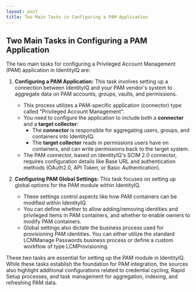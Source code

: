 ```yaml
---
layout: post
title: Two Main Tasks in Configuring a PAM Application
---
```


## Two Main Tasks in Configuring a PAM Application

The two main tasks for configuring a Privileged Account Management (PAM) application in IdentityIQ are:

1.  **Configuring a PAM Application:** This task involves setting up a connection between IdentityIQ and your PAM vendor's system to aggregate data on PAM accounts, groups, vaults, and permissions.

    *   This process utilizes a PAM-specific application (connector) type called "Privileged Account Management".
    *   You need to configure the application to include both a **connector** and a **target collector**:
        *   The **connector** is responsible for aggregating users, groups, and containers into IdentityIQ.
        *   The **target collector** reads in permissions users have on containers, and can write permissions back to the target system.
    *   The PAM connector, based on IdentityIQ's SCIM 2.0 connector, requires configuration details like Base URL and authentication methods (OAuth2.0, API Token, or Basic Authentication).
2.  **Configuring PAM Global Settings:** This task focuses on setting up global options for the PAM module within IdentityIQ.

    *   These settings control aspects like how PAM containers can be modified within IdentityIQ.
    *   You can define whether to allow adding/removing identities and privileged items in PAM containers, and whether to enable owners to modify PAM containers.
    *   Global settings also dictate the business process used for provisioning PAM identities. You can either utilize the standard LCMManage Passwords business process or define a custom workflow of type LCMProvisioning.

These two tasks are essential for setting up the PAM module in IdentityIQ. While these tasks establish the foundation for PAM integration, the sources also highlight additional configurations related to credential cycling, Rapid Setup processes, and task management for aggregation, indexing, and refreshing PAM data.


